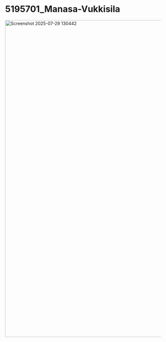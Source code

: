 # 5195701_Manasa-Vukkisila

<img width="1891" height="1026" alt="Screenshot 2025-07-29 130442" src="https://github.com/user-attachments/assets/0fbaaaa3-44d2-4333-8874-6e9eee86acab" />
